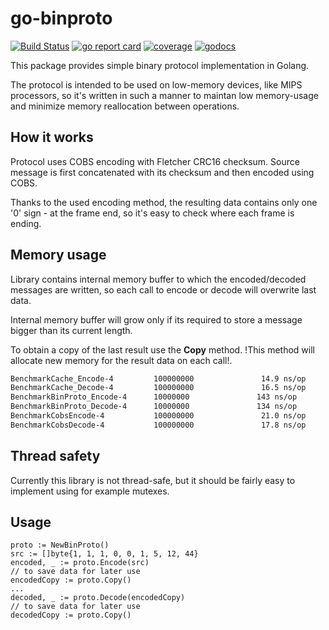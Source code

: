 # go-binproto 

[![Build Status](https://travis-ci.org/mic90/go-binproto.svg?branch=master)](https://travis-ci.org/mic90/go-binproto)
[![go report card](https://goreportcard.com/badge/github.com/mic90/go-binproto)](https://goreportcard.com/report/github.com/mic90/go-binproto)
[![coverage](https://gocover.io/_badge/github.com/mic90/go-binproto)](https://gocover.io/github.com/mic90/go-binproto)
[![godocs](https://godoc.org/github.com/mic90/go-binproto?status.svg)](https://godoc.org/github.com/mic90/go-binproto) 

This package provides simple binary protocol implementation in Golang. 

The protocol is intended to be used on low-memory devices, like MIPS processors, so it's written in such a manner to maintan low memory-usage and minimize memory reallocation between operations.

## How it works ##
Protocol uses COBS encoding with Fletcher CRC16 checksum. Source message is first concatenated with its checksum and then encoded using COBS.

Thanks to the used encoding method, the resulting data contains only one '0' sign - at the frame end, so it's easy to check where each frame is ending.

## Memory usage ##
Library contains internal memory buffer to which the encoded/decoded messages are written, so each call to encode or decode will overwrite last data. 

Internal memory buffer will grow only if its required to store a message bigger than its current length.

To obtain a copy of the last result use the **Copy** method. !This method will allocate new memory for the result data on each call!.

```bash
BenchmarkCache_Encode-4         100000000               14.9 ns/op             0 B/op          0 allocs/op
BenchmarkCache_Decode-4         100000000               16.5 ns/op             0 B/op          0 allocs/op
BenchmarkBinProto_Encode-4      10000000               143 ns/op               0 B/op          0 allocs/op
BenchmarkBinProto_Decode-4      10000000               134 ns/op               0 B/op          0 allocs/op
BenchmarkCobsEncode-4           100000000               21.0 ns/op             0 B/op          0 allocs/op
BenchmarkCobsDecode-4           100000000               17.8 ns/op             0 B/op          0 allocs/op
```

## Thread safety ##
Currently this library is not thread-safe, but it should be fairly easy to implement using for example mutexes.

## Usage ##
```golang
proto := NewBinProto()
src := []byte{1, 1, 1, 0, 0, 1, 5, 12, 44}
encoded, _ := proto.Encode(src)
// to save data for later use
encodedCopy := proto.Copy()
...
decoded, _ := proto.Decode(encodedCopy)
// to save data for later use
decodedCopy := proto.Copy()
```

